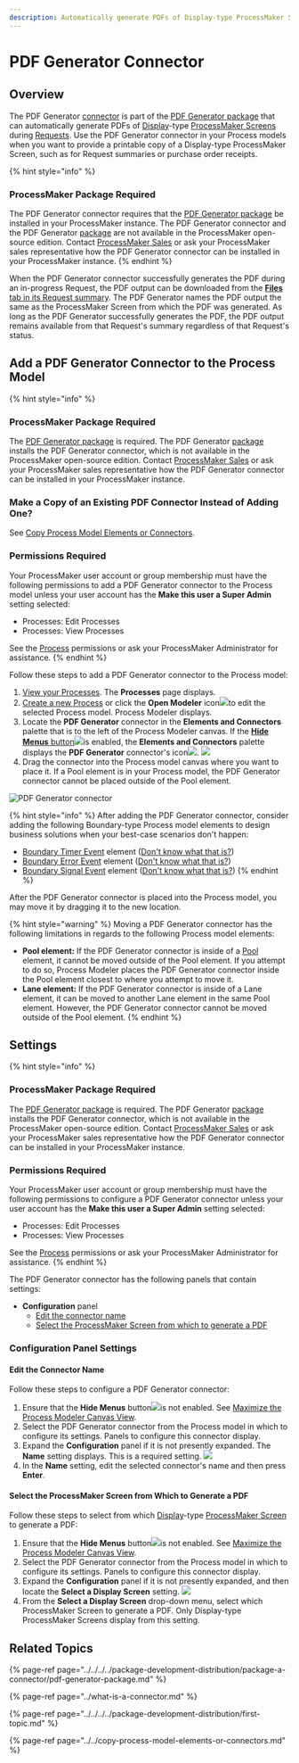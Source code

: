 ```yaml
---
description: Automatically generate PDFs of Display-type ProcessMaker Screens in a Process.
---
```


# PDF Generator Connector

## Overview

The PDF Generator [connector](../what-is-a-connector.md) is part of the [PDF Generator package](../../../../package-development-distribution/package-a-connector/pdf-generator-package.md) that can automatically generate PDFs of [Display](../../../design-forms/screens-builder/types-for-screens.md#display)-type [ProcessMaker Screens](../../../design-forms/what-is-a-form.md) during [Requests](../../../../using-processmaker/requests/what-is-a-request.md). Use the PDF Generator connector in your Process models when you want to provide a printable copy of a Display-type ProcessMaker Screen, such as for Request summaries or purchase order receipts.

{% hint style="info" %}
### ProcessMaker Package Required

The PDF Generator connector requires that the [PDF Generator package](../../../../package-development-distribution/package-a-connector/pdf-generator-package.md) be installed in your ProcessMaker instance. The PDF Generator connector and the PDF Generator [package](../../../../package-development-distribution/first-topic.md) are not available in the ProcessMaker open-source edition. Contact [ProcessMaker Sales](https://www.processmaker.com/contact/) or ask your ProcessMaker sales representative how the PDF Generator connector can be installed in your ProcessMaker instance.
{% endhint %}

When the PDF Generator connector successfully generates the PDF during an in-progress Request, the PDF output can be downloaded from the [**Files** tab in its Request summary](../../../../using-processmaker/requests/request-details/summary-for-in-progress-requests.md#files-associated-with-the-request). The PDF Generator names the PDF output the same as the ProcessMaker Screen from which the PDF was generated. As long as the PDF Generator successfully generates the PDF, the PDF output remains available from that Request's summary regardless of that Request's status.

## Add a PDF Generator Connector to the Process Model

{% hint style="info" %}
### ProcessMaker Package Required

The [PDF Generator package](../../../../package-development-distribution/package-a-connector/pdf-generator-package.md) is required. The PDF Generator [package](../../../../package-development-distribution/first-topic.md) installs the PDF Generator connector, which is not available in the ProcessMaker open-source edition. Contact [ProcessMaker Sales](https://www.processmaker.com/contact/) or ask your ProcessMaker sales representative how the PDF Generator connector can be installed in your ProcessMaker instance.

### Make a Copy of an Existing PDF Connector Instead of Adding One?

See [Copy Process Model Elements or Connectors](../../copy-process-model-elements-or-connectors.md).

### Permissions Required

Your ProcessMaker user account or group membership must have the following permissions to add a PDF Generator connector to the Process model unless your user account has the **Make this user a Super Admin** setting selected:

* Processes: Edit Processes
* Processes: View Processes

See the [Process](../../../../processmaker-administration/permission-descriptions-for-users-and-groups.md#processes) permissions or ask your ProcessMaker Administrator for assistance.
{% endhint %}

Follow these steps to add a PDF Generator connector to the Process model:

1. [View your Processes](../../../viewing-processes/view-the-list-of-processes/view-your-processes.md#view-all-active-processes). The **Processes** page displays.
2. [Create a new Process](../../../viewing-processes/view-the-list-of-processes/create-a-process.md) or click the **Open Modeler** icon![](../../../../.gitbook/assets/open-modeler-edit-icon-processes-page-processes.png)to edit the selected Process model. Process Modeler displays.
3. Locate the **PDF Generator** connector in the **Elements and Connectors** palette that is to the left of the Process Modeler canvas. If the [**Hide Menus** button](../../navigate-around-your-process-model.md#maximize-the-process-modeler-canvas-view)![](../../../../.gitbook/assets/hide-menus-button-process-modeler-processes.png)is enabled, the **Elements and Connectors** palette displays the **PDF Generator** connector's icon![](../../../../.gitbook/assets/pdf-generator-icon-process-modeler-package-processes.png). ![](../../../../.gitbook/assets/pdf-generator-control-package-process-modeler-processes.png) 
4. Drag the connector into the Process model canvas where you want to place it. If a Pool element is in your Process model, the PDF Generator connector cannot be placed outside of the Pool element.

![PDF Generator connector](../../../../.gitbook/assets/pdf-generator-placed-process-modeler-package-processes.png)

{% hint style="info" %}
After adding the PDF Generator connector, consider adding the following Boundary-type Process model elements to design business solutions when your best-case scenarios don't happen:

* [Boundary Timer Event](../../model-your-process/add-and-configure-boundary-timer-event-elements.md#add-a-boundary-timer-event-element) element \([Don't know what that is?](../../model-your-process/process-modeling-element-descriptions.md#boundary-timer-event)\)
* [Boundary Error Event](../../model-your-process/add-and-configure-boundary-error-event-elements.md#add-a-boundary-error-event-element) element \([Don't know what that is?](../../model-your-process/process-modeling-element-descriptions.md#boundary-error-event)\)
* [Boundary Signal Event](../../model-your-process/add-and-configure-boundary-signal-event-elements.md) element \([Don't know what that is?](../../model-your-process/process-modeling-element-descriptions.md#boundary-signal-event)\)
{% endhint %}

After the PDF Generator connector is placed into the Process model, you may move it by dragging it to the new location.

{% hint style="warning" %}
Moving a PDF Generator connector has the following limitations in regards to the following Process model elements:

* **Pool element:** If the PDF Generator connector is inside of a [Pool](../../model-your-process/process-modeling-element-descriptions.md#pool) element, it cannot be moved outside of the Pool element. If you attempt to do so, Process Modeler places the PDF Generator connector inside the Pool element closest to where you attempt to move it.
* **Lane element:** If the PDF Generator connector is inside of a Lane element, it can be moved to another Lane element in the same Pool element. However, the PDF Generator connector cannot be moved outside of the Pool element.
{% endhint %}

## Settings

{% hint style="info" %}
### ProcessMaker Package Required

The [PDF Generator package](../../../../package-development-distribution/package-a-connector/pdf-generator-package.md) is required. The PDF Generator [package](../../../../package-development-distribution/first-topic.md) installs the PDF Generator connector, which is not available in the ProcessMaker open-source edition. Contact [ProcessMaker Sales](https://www.processmaker.com/contact/) or ask your ProcessMaker sales representative how the PDF Generator connector can be installed in your ProcessMaker instance.

### Permissions Required

Your ProcessMaker user account or group membership must have the following permissions to configure a PDF Generator connector unless your user account has the **Make this user a Super Admin** setting selected:

* Processes: Edit Processes
* Processes: View Processes

See the [Process](../../../../processmaker-administration/permission-descriptions-for-users-and-groups.md#processes) permissions or ask your ProcessMaker Administrator for assistance.
{% endhint %}

The PDF Generator connector has the following panels that contain settings:

* **Configuration** panel
  * [Edit the connector name](pdf-generator-connector.md#edit-the-connector-name)
  * [Select the ProcessMaker Screen from which to generate a PDF](pdf-generator-connector.md#select-the-processmaker-screen-from-which-to-generate-a-pdf)

### Configuration Panel Settings

#### Edit the Connector Name

Follow these steps to configure a PDF Generator connector:

1. Ensure that the **Hide Menus** button![](../../../../.gitbook/assets/hide-menus-button-process-modeler-processes.png)is not enabled. See [Maximize the Process Modeler Canvas View](../../navigate-around-your-process-model.md#maximize-the-process-modeler-canvas-view).
2. Select the PDF Generator connector from the Process model in which to configure its settings. Panels to configure this connector display.
3. Expand the **Configuration** panel if it is not presently expanded. The **Name** setting displays. This is a required setting. ![](../../../../.gitbook/assets/pdf-generator-configuration-name-process-modeler-package-processes.png) 
4. In the **Name** setting, edit the selected connector's name and then press **Enter**.

#### Select the ProcessMaker Screen from Which to Generate a PDF

Follow these steps to select from which [Display](../../../design-forms/screens-builder/types-for-screens.md#display)-type [ProcessMaker Screen](../../../design-forms/what-is-a-form.md) to generate a PDF:

1. Ensure that the **Hide Menus** button![](../../../../.gitbook/assets/hide-menus-button-process-modeler-processes.png)is not enabled. See [Maximize the Process Modeler Canvas View](../../navigate-around-your-process-model.md#maximize-the-process-modeler-canvas-view).
2. Select the PDF Generator connector from the Process model in which to configure its settings. Panels to configure this connector display.
3. Expand the **Configuration** panel if it is not presently expanded, and then locate the **Select a Display Screen** setting. ![](../../../../.gitbook/assets/pdf-generator-configuration-select-display-screen-process-modeler-package-processes.png) 
4. From the **Select a Display Screen** drop-down menu, select which ProcessMaker Screen to generate a PDF. Only Display-type ProcessMaker Screens display from this setting.

## Related Topics

{% page-ref page="../../../../package-development-distribution/package-a-connector/pdf-generator-package.md" %}

{% page-ref page="../what-is-a-connector.md" %}

{% page-ref page="../../../../package-development-distribution/first-topic.md" %}

{% page-ref page="../../copy-process-model-elements-or-connectors.md" %}

